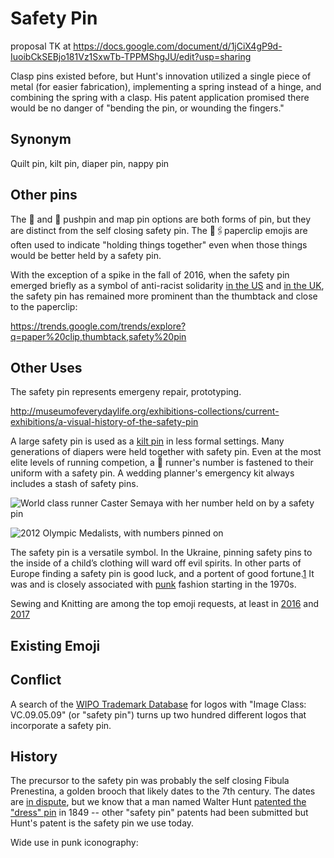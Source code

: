 # Safety Pin

proposal TK at https://docs.google.com/document/d/1jCiX4gP9d-IuoibCkSEBjo181Vz1SxwTb-TPPMShgJU/edit?usp=sharing

Clasp pins existed before, but Hunt's innovation utilized a single piece of metal (for easier fabrication), implementing a spring instead of a hinge, and combining the spring with a clasp. His patent application promised there would be no danger of "bending the pin, or wounding the fingers."

## Synonym
Quilt pin, kilt pin, diaper pin, nappy pin

## Other pins

The 📍 and 📌 pushpin and map pin options are both forms of pin, but they are distinct from the self closing safety pin. The 📎🖇paperclip emojis are often used to indicate "holding things together" even when those things would be better held by a safety pin. 

With the exception of a spike in the fall of 2016, when the safety pin emerged briefly as a symbol of anti-racist solidarity [in the US](http://kottke.org/16/11/safety-pins-as-a-symbol-of-solidarity-against-racism) and [in the UK](https://thinkprogress.org/after-brexit-a-safety-pin-becomes-a-symbol-of-solidarity-with-immigrants-8b6a152fe046), the safety pin has remained more prominent than the thumbtack and close to the paperclip:

  <script type="text/javascript" src="https://ssl.gstatic.com/trends_nrtr/1040_RC04/embed_loader.js"></script>
  <script type="text/javascript">
    trends.embed.renderExploreWidget("TIMESERIES", {"comparisonItem":[{"keyword":"paper clip","geo":"","time":"2004-01-01 2017-06-20"},{"keyword":"thumbtack","geo":"","time":"2004-01-01 2017-06-20"},{"keyword":"safety pin","geo":"","time":"2004-01-01 2017-06-20"}],"category":0,"property":""}, {"exploreQuery":"date=all&q=paper%20clip,thumbtack,safety%20pin","guestPath":"https://trends.google.com:443/trends/embed/"});
  </script>


https://trends.google.com/trends/explore?q=paper%20clip,thumbtack,safety%20pin

## Other Uses

The safety pin represents emergeny repair, prototyping. 

http://museumofeverydaylife.org/exhibitions-collections/current-exhibitions/a-visual-history-of-the-safety-pin


A large safety pin is used as a [kilt pin](https://en.wikipedia.org/wiki/Kilt_pin#cite_ref-four_4-1) in less formal settings. Many generations of diapers were held together with safety pin. Even at the most elite levels of running competion, a 🏃 runner's number is fastened to their uniform with a safety pin. A wedding planner's emergency kit always includes a stash of safety pins. 

![World class runner Caster Semaya with her number held on by a safety pin](https://images.duckduckgo.com/iu/?u=http%3A%2F%2Fwww.newyorker.com%2Fwp-content%2Fuploads%2F2016%2F08%2FThompson-Gladwell-CasterSemenyaandtheLogicofOlympicCompetition-800.jpg&f=1)

![2012 Olympic Medalists, with numbers pinned on](http://girlsgotsole.com/blog/wp-content/uploads/2012/08/richardsross.jpg)

The safety pin is a versatile symbol. In the Ukraine, pinning safety pins to the inside of a child’s clothing will ward off evil spirits. In other parts of Europe finding a safety pin is good luck, and a portent of good fortune.[1](http://museumofeverydaylife.org/exhibitions-collections/current-exhibitions/a-visual-history-of-the-safety-pin
)
 It was and is closely associated with [punk](https://www.rollingstone.com/music/pictures/inside-the-mets-new-exhibit-punk-chaos-to-couture-20130507/pin-it-down-0787285) fashion starting in the 1970s.

Sewing and Knitting are among the top emoji requests, at least in [2016](http://blog.emojipedia.org/top-emoji-requests-2016/) and [2017](http://blog.emojipedia.org/top-emoji-requests-2017/)

 
## Existing Emoji

## Conflict
A search of the [WIPO Trademark Database](http://www.wipo.int/branddb/en/) for logos with "Image Class: VC.09.05.09" (or "safety pin") turns up two hundred different logos that incorporate a safety pin. 

## History

The precursor to the safety pin was probably the self closing Fibula Prenestina, a golden brooch that likely dates to the 7th century. The dates are [in dispute](https://en.wikipedia.org/wiki/Praeneste_fibula), but we know that a man named Walter Hunt [patented the "dress" pin](https://www.uspto.gov/about-us/news-updates/patent-safety-pin-issued-april-10-1849-new-yorker-invents-handy-device) in 1849 -- other "safety pin" patents had been submitted but Hunt's patent is the safety pin we use today. 

Wide use in punk iconography: 
